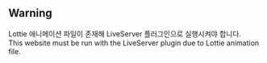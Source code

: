 ## Warning
Lottie 애니메이션 파일이 존재해 LiveServer 플러그인으로 실행시켜야 합니다. <br/>
This website must be run with the LiveServer plugin due to Lottie animation file.
